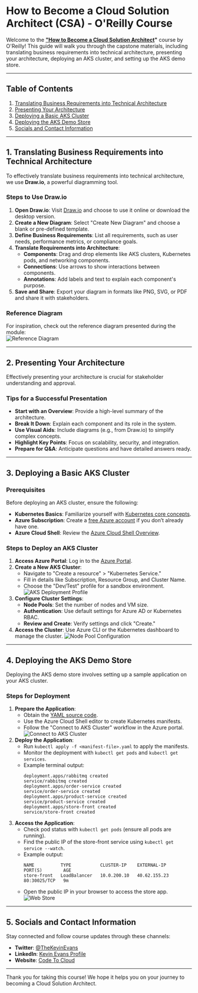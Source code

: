 # How to Become a Cloud Solution Architect (CSA) - O'Reilly Course

Welcome to the **["How to Become a Cloud Solution Architect](https://www.oreilly.com/library/view/becoming-a-cloud/0642572030667/?_gl=1*1n464e6*_ga*MTkxNjMyMDY2My4xNzQzMjE3MzA4*_ga_092EL089CH*MTc0MzIxNzMwNy4xLjEuMTc0MzIxNzMyNy40MC4wLjA.)"** course by O'Reilly! This guide will walk you through the capstone materials, including translating business requirements into technical architecture, presenting your architecture, deploying an AKS cluster, and setting up the AKS demo store.

---

## Table of Contents
1. [Translating Business Requirements into Technical Architecture](#1-translating-business-requirements-into-technical-architecture)
2. [Presenting Your Architecture](#2-presenting-your-architecture)
3. [Deploying a Basic AKS Cluster](#3-deploying-a-basic-aks-cluster)
4. [Deploying the AKS Demo Store](#4-deploying-the-aks-demo-store)
5. [Socials and Contact Information](#5-socials-and-contact-information)

---

## 1. Translating Business Requirements into Technical Architecture

To effectively translate business requirements into technical architecture, we use **Draw.io**, a powerful diagramming tool.

### Steps to Use Draw.io
1. **Open Draw.io**: Visit [Draw.io](https://www.draw.io) and choose to use it online or download the desktop version.
2. **Create a New Diagram**: Select "Create New Diagram" and choose a blank or pre-defined template.
3. **Define Business Requirements**: List all requirements, such as user needs, performance metrics, or compliance goals.
4. **Translate Requirements into Architecture**:
   - **Components**: Drag and drop elements like AKS clusters, Kubernetes pods, and networking components.
   - **Connections**: Use arrows to show interactions between components.
   - **Annotations**: Add labels and text to explain each component's purpose.
5. **Save and Share**: Export your diagram in formats like PNG, SVG, or PDF and share it with stakeholders.

### Reference Diagram
For inspiration, check out the reference diagram presented during the module:  
![Reference Diagram](./Capstone.drawio.png)

---

## 2. Presenting Your Architecture

Effectively presenting your architecture is crucial for stakeholder understanding and approval.

### Tips for a Successful Presentation
- **Start with an Overview**: Provide a high-level summary of the architecture.
- **Break It Down**: Explain each component and its role in the system.
- **Use Visual Aids**: Include diagrams (e.g., from Draw.io) to simplify complex concepts.
- **Highlight Key Points**: Focus on scalability, security, and integration.
- **Prepare for Q&A**: Anticipate questions and have detailed answers ready.

---

## 3. Deploying a Basic AKS Cluster

### Prerequisites
Before deploying an AKS cluster, ensure the following:
- **Kubernetes Basics**: Familiarize yourself with [Kubernetes core concepts](https://learn.microsoft.com/en-us/azure/aks/concepts-clusters-workloads).
- **Azure Subscription**: Create a [free Azure account](https://azure.microsoft.com/free/) if you don’t already have one.
- **Azure Cloud Shell**: Review the [Azure Cloud Shell Overview](https://learn.microsoft.com/en-us/azure/cloud-shell/overview).

### Steps to Deploy an AKS Cluster
1. **Access Azure Portal**: Log in to the [Azure Portal](https://portal.azure.com).
2. **Create a New AKS Cluster**:
   - Navigate to "Create a resource" > "Kubernetes Service."
   - Fill in details like Subscription, Resource Group, and Cluster Name.
   - Choose the "Dev/Test" profile for a sandbox environment.
   ![AKS Deployment Profile](./assets/cluster-basics.png)
3. **Configure Cluster Settings**:
   - **Node Pools**: Set the number of nodes and VM size.
   - **Authentication**: Use default settings for Azure AD or Kubernetes RBAC.
   - **Review and Create**: Verify settings and click "Create."
4. **Access the Cluster**: Use Azure CLI or the Kubernetes dashboard to manage the cluster.
   ![Node Pool Configuration](./assets/node-pool-linux.png)

---

## 4. Deploying the AKS Demo Store

Deploying the AKS demo store involves setting up a sample application on your AKS cluster.

### Steps for Deployment
1. **Prepare the Application**:
   - Obtain the [YAML source code](aks-store-quickstart.yaml).
   - Use the Azure Cloud Shell editor to create Kubernetes manifests.
   - Follow the "Connect to AKS Cluster" workflow in the Azure portal.
   ![Connect to AKS Cluster](./assets/aks-cluster-connect.png)
2. **Deploy the Application**:
   - Run `kubectl apply -f <manifest-file>.yaml` to apply the manifests.
   - Monitor the deployment with `kubectl get pods` and `kubectl get services`.
   - Example terminal output:
     ```
     deployment.apps/rabbitmq created
     service/rabbitmq created
     deployment.apps/order-service created
     service/order-service created
     deployment.apps/product-service created
     service/product-service created
     deployment.apps/store-front created
     service/store-front created
     ```
3. **Access the Application**:
   - Check pod status with `kubectl get pods` (ensure all pods are running).
   - Find the public IP of the store-front service using `kubectl get service --watch`.
   - Example output:
     ```
     NAME          TYPE           CLUSTER-IP    EXTERNAL-IP    PORT(S)        AGE
     store-front   LoadBalancer   10.0.200.10   40.62.155.23   80:30025/TCP   9m
     ```
   - Open the public IP in your browser to access the store app.  
     ![Web Store](./assets/store-application.png)

---

## 5. Socials and Contact Information

Stay connected and follow course updates through these channels:
- **Twitter**: [@TheKevinEvans](https://twitter.com/TheKevinEvans)
- **LinkedIn**: [Kevin Evans Profile](https://www.linkedin.com/in/kevinevans01/)
- **Website**: [Code To Cloud](https://codetocloud.io)

---

Thank you for taking this course! We hope it helps you on your journey to becoming a Cloud Solution Architect.
